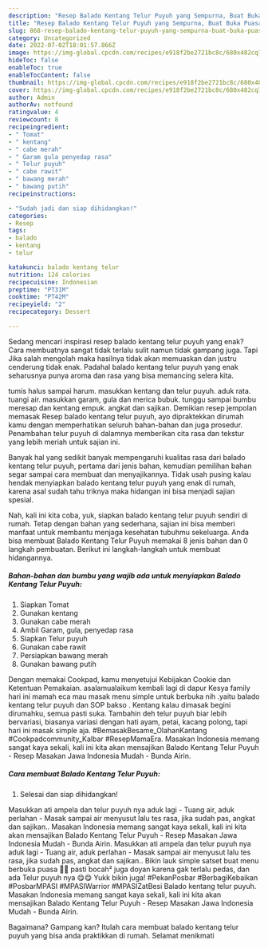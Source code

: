 ```yaml
---
description: "Resep Balado Kentang Telur Puyuh yang Sempurna, Buat Buka Puasa}"
title: "Resep Balado Kentang Telur Puyuh yang Sempurna, Buat Buka Puasa}"
slug: 868-resep-balado-kentang-telur-puyuh-yang-sempurna-buat-buka-puasa
category: Uncategorized
date: 2022-07-02T18:01:57.866Z
image: https://img-global.cpcdn.com/recipes/e918f2be2721bc8c/680x482cq70/balado-kentang-telur-puyuh-foto-resep-utama.jpg
hideToc: false
enableToc: true
enableTocContent: false
thumbnail: https://img-global.cpcdn.com/recipes/e918f2be2721bc8c/680x482cq70/balado-kentang-telur-puyuh-foto-resep-utama.jpg
cover: https://img-global.cpcdn.com/recipes/e918f2be2721bc8c/680x482cq70/balado-kentang-telur-puyuh-foto-resep-utama.jpg
author: Admin
authorAv: notfound
ratingvalue: 4
reviewcount: 8
recipeingredient:
- " Tomat"
- " kentang"
- " cabe merah"
- " Garam gula penyedap rasa"
- " Telur puyuh"
- " cabe rawit"
- " bawang merah"
- " bawang putih"
recipeinstructions:

- "Sudah jadi dan siap dihidangkan!"
categories:
- Resep
tags:
- balado
- kentang
- telur

katakunci: balado kentang telur 
nutrition: 124 calories
recipecuisine: Indonesian
preptime: "PT31M"
cooktime: "PT42M"
recipeyield: "2"
recipecategory: Dessert

---
```



Sedang mencari inspirasi resep balado kentang telur puyuh yang enak? Cara membuatnya sangat tidak terlalu sulit namun tidak gampang juga. Tapi Jika salah mengolah maka hasilnya tidak akan memuaskan dan justru cenderung tidak enak. Padahal balado kentang telur puyuh yang enak seharusnya punya aroma dan rasa yang bisa memancing selera kita.


tumis halus sampai harum. masukkan kentang dan telur puyuh. aduk rata. tuangi air. masukkan garam, gula dan merica bubuk. tunggu sampai bumbu meresap dan kentang empuk. angkat dan sajikan. Demikian resep jempolan memasak Resep balado kentang telur puyuh, ayo dipraktekkan dirumah kamu dengan memperhatikan seluruh bahan-bahan dan juga prosedur. Penambahan telur puyuh di dalamnya memberikan cita rasa dan tekstur yang lebih meriah untuk sajian ini.

Banyak hal yang sedikit banyak mempengaruhi kualitas rasa dari balado kentang telur puyuh, pertama dari jenis bahan, kemudian pemilihan bahan segar sampai cara membuat dan menyajikannya. Tidak usah pusing kalau hendak menyiapkan balado kentang telur puyuh yang enak di rumah, karena asal sudah tahu triknya maka hidangan ini bisa menjadi sajian spesial.


Nah, kali ini kita coba, yuk, siapkan balado kentang telur puyuh sendiri di rumah. Tetap dengan bahan yang sederhana, sajian ini bisa memberi manfaat untuk membantu menjaga kesehatan tubuhmu sekeluarga. Anda bisa membuat Balado Kentang Telur Puyuh memakai 8 jenis bahan dan 0 langkah pembuatan. Berikut ini langkah-langkah untuk membuat hidangannya.

<!--inarticleads1-->

##### Bahan-bahan dan bumbu yang wajib ada untuk menyiapkan Balado Kentang Telur Puyuh:

1. Siapkan  Tomat
1. Gunakan  kentang
1. Gunakan  cabe merah
1. Ambil  Garam, gula, penyedap rasa
1. Siapkan  Telur puyuh
1. Gunakan  cabe rawit
1. Persiapkan  bawang merah
1. Gunakan  bawang putih


Dengan memakai Cookpad, kamu menyetujui Kebijakan Cookie dan Ketentuan Pemakaian. asalamualaikum kembali lagi di dapur Kesya family hari ini mamah eca mau masak menu simple untuk berbuka nih .yaitu balado kentang telur puyuh dan SOP bakso . Kentang kalau dimasak begini dirumahku, semua pasti suka. Tambahin deh telur puyuh biar lebih bervariasi, biasanya variasi dengan hati ayam, petai, kacang polong, tapi hari ini masak simple aja. #BemasakBesame_OlahanKantang #Cookpadcommunity_Kalbar #ResepMamaEra. Masakan Indonesia memang sangat kaya sekali, kali ini kita akan mensajikan Balado Kentang Telur Puyuh - Resep Masakan Jawa Indonesia Mudah - Bunda Airin. 

<!--inarticleads2-->

##### Cara membuat Balado Kentang Telur Puyuh:


1. Selesai dan siap dihidangkan!

Masukkan ati ampela dan telur puyuh nya aduk lagi - Tuang air, aduk perlahan - Masak sampai air menyusut lalu tes rasa, jika sudah pas, angkat dan sajikan.. Masakan Indonesia memang sangat kaya sekali, kali ini kita akan mensajikan Balado Kentang Telur Puyuh - Resep Masakan Jawa Indonesia Mudah - Bunda Airin. Masukkan ati ampela dan telur puyuh nya aduk lagi - Tuang air, aduk perlahan - Masak sampai air menyusut lalu tes rasa, jika sudah pas, angkat dan sajikan.. Bikin lauk simple satset buat menu berbuka puasa 🥰🥰 pasti bocah² juga doyan karena gak terlalu pedas, dan ada Telur puyuh nya 😋😋 Yukk bikin juga! #PekanPosbar #BerbagiKebaikan #PosbarMPASI #MPASIWarrior #MPASIZatBesi Balado kentang telur puyuh. Masakan Indonesia memang sangat kaya sekali, kali ini kita akan mensajikan Balado Kentang Telur Puyuh - Resep Masakan Jawa Indonesia Mudah - Bunda Airin. 

Bagaimana? Gampang kan? Itulah cara membuat balado kentang telur puyuh yang bisa anda praktikkan di rumah. Selamat menikmati
